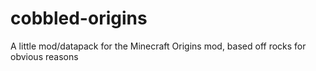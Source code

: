 # cobbled-origins
A little mod/datapack for the Minecraft Origins mod, based off rocks for obvious reasons
